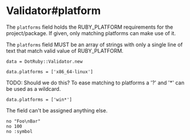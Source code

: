 # Validator#platform

The `platforms` field holds the RUBY_PLATFORM requirements for the project/package.
If given, only matching platforms can make use of it.

The `platforms` field MUST be an array of strings with only a single line of text
that match valid value of RUBY_PLATFORM.

    data = DotRuby::Validator.new

    data.platforms = ['x86_64-linux']

TODO: Should we do this?
To ease matching to platforms a '?' and '*' can be used as a wildcard.

    data.platforms = ['win*']

The field can't be assigned anything else.

    no "Foo\nBar"
    no 100
    no :symbol

